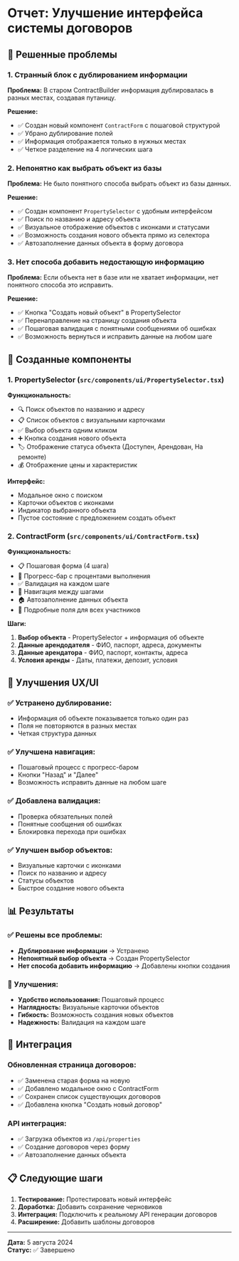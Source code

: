 # Отчет: Улучшение интерфейса системы договоров

## 🎯 Решенные проблемы

### 1. **Странный блок с дублированием информации**

**Проблема:** В старом ContractBuilder информация дублировалась в разных местах, создавая путаницу.

**Решение:** 
- ✅ Создан новый компонент `ContractForm` с пошаговой структурой
- ✅ Убрано дублирование полей
- ✅ Информация отображается только в нужных местах
- ✅ Четкое разделение на 4 логических шага

### 2. **Непонятно как выбрать объект из базы**

**Проблема:** Не было понятного способа выбрать объект из базы данных.

**Решение:**
- ✅ Создан компонент `PropertySelector` с удобным интерфейсом
- ✅ Поиск по названию и адресу объекта
- ✅ Визуальное отображение объектов с иконками и статусами
- ✅ Возможность создания нового объекта прямо из селектора
- ✅ Автозаполнение данных объекта в форму договора

### 3. **Нет способа добавить недостающую информацию**

**Проблема:** Если объекта нет в базе или не хватает информации, нет понятного способа это исправить.

**Решение:**
- ✅ Кнопка "Создать новый объект" в PropertySelector
- ✅ Перенаправление на страницу создания объекта
- ✅ Пошаговая валидация с понятными сообщениями об ошибках
- ✅ Возможность вернуться и исправить данные на любом шаге

## 🔧 Созданные компоненты

### 1. **PropertySelector** (`src/components/ui/PropertySelector.tsx`)

**Функциональность:**
- 🔍 Поиск объектов по названию и адресу
- 📋 Список объектов с визуальными карточками
- ✅ Выбор объекта одним кликом
- ➕ Кнопка создания нового объекта
- 🏷️ Отображение статуса объекта (Доступен, Арендован, На ремонте)
- 💰 Отображение цены и характеристик

**Интерфейс:**
- Модальное окно с поиском
- Карточки объектов с иконками
- Индикатор выбранного объекта
- Пустое состояние с предложением создать объект

### 2. **ContractForm** (`src/components/ui/ContractForm.tsx`)

**Функциональность:**
- 📋 Пошаговая форма (4 шага)
- 🔄 Прогресс-бар с процентами выполнения
- ✅ Валидация на каждом шаге
- 🔄 Навигация между шагами
- 🏠 Автозаполнение данных объекта
- 📝 Подробные поля для всех участников

**Шаги:**
1. **Выбор объекта** - PropertySelector + информация об объекте
2. **Данные арендодателя** - ФИО, паспорт, адреса, документы
3. **Данные арендатора** - ФИО, паспорт, контакты, адреса
4. **Условия аренды** - Даты, платежи, депозит, условия

## 🎨 Улучшения UX/UI

### ✅ Устранено дублирование:
- Информация об объекте показывается только один раз
- Поля не повторяются в разных местах
- Четкая структура данных

### ✅ Улучшена навигация:
- Пошаговый процесс с прогресс-баром
- Кнопки "Назад" и "Далее"
- Возможность исправить данные на любом шаге

### ✅ Добавлена валидация:
- Проверка обязательных полей
- Понятные сообщения об ошибках
- Блокировка перехода при ошибках

### ✅ Улучшен выбор объектов:
- Визуальные карточки с иконками
- Поиск по названию и адресу
- Статусы объектов
- Быстрое создание нового объекта

## 📊 Результаты

### ✅ Решены все проблемы:
- **Дублирование информации** → Устранено
- **Непонятный выбор объекта** → Создан PropertySelector
- **Нет способа добавить информацию** → Добавлены кнопки создания

### 🎯 Улучшения:
- **Удобство использования:** Пошаговый процесс
- **Наглядность:** Визуальные карточки объектов
- **Гибкость:** Возможность создания новых объектов
- **Надежность:** Валидация на каждом шаге

## 🔄 Интеграция

### Обновленная страница договоров:
- ✅ Заменена старая форма на новую
- ✅ Добавлено модальное окно с ContractForm
- ✅ Сохранен список существующих договоров
- ✅ Добавлена кнопка "Создать новый договор"

### API интеграция:
- ✅ Загрузка объектов из `/api/properties`
- ✅ Создание договоров через форму
- ✅ Автозаполнение данных объекта

## 📋 Следующие шаги

1. **Тестирование:** Протестировать новый интерфейс
2. **Доработка:** Добавить сохранение черновиков
3. **Интеграция:** Подключить к реальному API генерации договоров
4. **Расширение:** Добавить шаблоны договоров

---

**Дата:** 5 августа 2024  
**Статус:** ✅ Завершено 